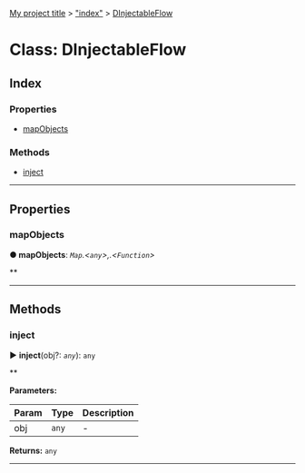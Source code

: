 [My project title](../README.md) > ["index"](../modules/_index_.md) > [DInjectableFlow](../classes/_index_.dinjectableflow.md)



# Class: DInjectableFlow

## Index

### Properties

* [mapObjects](_index_.dinjectableflow.md#mapobjects)


### Methods

* [inject](_index_.dinjectableflow.md#inject)



---
## Properties
<a id="mapobjects"></a>

###  mapObjects

**●  mapObjects**:  *`Map`.<`any`>,.<`Function`>* 

**





___


## Methods
<a id="inject"></a>

###  inject

► **inject**(obj?: *`any`*): `any`



**



**Parameters:**

| Param | Type | Description |
| ------ | ------ | ------ |
| obj | `any`   |  - |





**Returns:** `any`





___


